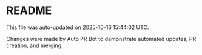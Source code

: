 # README

This file was auto-updated on 2025-10-16 15:44:02 UTC.

Changes were made by Auto PR Bot to demonstrate automated updates, PR creation, and merging.
